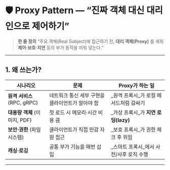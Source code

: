 # 🛡️ Proxy Pattern — “진짜 객체 대신 대리인으로 제어하기”

> **한 줄 정의**
> “주요 객체(Real Subject)에 접근하기 전, **대리 객체(Proxy)** 를 세워 **제어·보호·지연** 등의 부가 동작을 끼워 넣는다.”

---

## 1. 왜 쓰는가?

| 시나리오                   | 문제                          | Proxy가 하는 일                 |
| ---------------------- | --------------------------- | --------------------------- |
| **원격 서비스** (RPC, gRPC) | 네트워크 통신 세부 구현을 클라이언트가 알아야 함 | \_원격 프록시\_가 로컬 메서드처럼 감싸기    |
| **대용량 객체** (이미지, PDF)  | 첫 로드 시 메모리·시간 비용 큼          | \_가상 프록시\_가 **지연 로딩(lazy)** |
| **보안·권한** (파일 시스템)     | 클라이언트가 직접 민감 자원 접근          | \_보호 프록시\_가 권한 체크 후 위임      |
| **캐싱·로깅**              | 공통 부가 기능을 매번 삽입             | \_스마트 프록시\_에서 사전/사후 로직 수행   |

---

